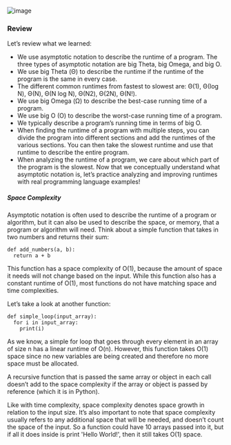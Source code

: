![image](https://github.com/kutluk-ken/Data-Structures-in-Python/assets/56012015/1cfd49cb-65e1-410d-8d9c-95c555830b63)

### Review
Let’s review what we learned:

- We use asymptotic notation to describe the runtime of a program. The three types of asymptotic notation are big Theta, big Omega, and big O.
- We use big Theta (Θ) to describe the runtime if the runtime of the program is the same in every case.
- The different common runtimes from fastest to slowest are: Θ(1), Θ(log N), Θ(N), Θ(N log N), Θ(N2), Θ(2N), Θ(N!).
- We use big Omega (Ω) to describe the best-case running time of a program.
- We use big O (O) to describe the worst-case running time of a program.
- We typically describe a program’s running time in terms of big O.
- When finding the runtime of a program with multiple steps, you can divide the program into different sections and add the runtimes of the various sections. You can then take the slowest runtime and use that runtime to describe the entire program.
- When analyzing the runtime of a program, we care about which part of the program is the slowest.
Now that we conceptually understand what asymptotic notation is, let’s practice analyzing and improving runtimes with real programming language examples!

##### Space Complexity
Asymptotic notation is often used to describe the runtime of a program or algorithm, but it can also be used to describe the space, or memory, that a program or algorithm will need.
Think about a simple function that takes in two numbers and returns their sum:

```
def add_numbers(a, b):
  return a + b
```
This function has a space complexity of O(1), because the amount of space it needs will not change based on the input. While this function also has a constant runtime of O(1), most functions do not have matching space and time complexities.

Let’s take a look at another function:
```
def simple_loop(input_array):
  for i in input_array:
    print(i)
```
As we know, a simple for loop that goes through every element in an array of size n has a linear runtime of O(n). However, this function takes O(1) space since no new variables are being created and therefore no more space must be allocated.

A recursive function that is passed the same array or object in each call doesn’t add to the space complexity if the array or object is passed by reference (which it is in Python).

Like with time complexity, space complexity denotes space growth in relation to the input size. It’s also important to note that space complexity usually refers to any additional space that will be needed, and doesn’t count the space of the input. So a function could have 10 arrays passed into it, but if all it does inside is print 'Hello World!', then it still takes O(1) space.
